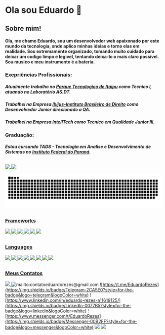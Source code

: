 # Ola sou Eduardo 👋

<div>
  <p align="flex-start"> 
    <h2>Sobre mim!</h2>
    <h4>Ola, me chamo Eduardo, sou um desenvolvedor web apaixonado por este mundo da tecnologia, onde aplico minhas ideias e torno elas em realidade. Sou extremamente organizado, tomando muito cuidado para deixar um codigo limpo e legivel, tentando deixa-lo o mais claro possível. Sou musico e meu instrumento é a bateria.</h4>
  </p>
</div>

<div style="display: inline_block">
    <h3> Exepriências Profissionais: </h3>
    <h5>Atualmente trabalho no <a href = "https://www.pti.org.br">Parque Tecnologico de Itaipu</a>  como Tecnico I, atuando no Laboratório AS.DT.</h5>
    <h5>Trabalhei na Empresa <a href = "https://www.ibijus.com">Ibijus-Instituto Brasileiro de Direito</a>  como Desenvolvedor Junior direcionado a QA.</h5>
    <h5>Trabalhei na Empresa <a href = "https://intelltech.com.br/language/pt/inicio/">IntellTech</a> como Tecnico em Qualidade Junior III.</h5> 
    <h3> Graduação: </h3>
    <h5>Estou cursando TADS - Tecnologia em Analise e Desenvolvimento de Sistemas no <a href="https://foz.ifpr.edu.br">Instituto Federal do Paraná</a>.</h5> 
<!--     <img src="/code.gif" width="300ms" height="200ms" align="right"/> -->
</div>

##
<div>
  <a href="https://beacons.ai/EduardoRezes">
    <img align="center" height="130ms" src="https://github-readme-stats.vercel.app/api?username=EduardoRezes&count_private=true&hide=stars,contribs&show_icons=true&theme=dark"/>
    <img align="center" height="130ms" src="https://github-readme-stats.vercel.app/api/top-langs/?username=EduardoRezes&layout=compact&theme=dark)](https://github.com/EduardoRezes/github-readme-stats"/>
</div>
    
  ![Snake animation](https://github.com/EduardoRezes/EduardoRezes/blob/output/github-contribution-grid-snake.svg)

##
### Frameworks
  ![](https://img.shields.io/badge/Bootstrap-563D7C?style=for-the-badge&logo=bootstrap&logoColor=white)
  ![](https://img.shields.io/badge/Cypress-17202C?style=for-the-badge&logo=cypress&logoColor=white)
  ![](https://img.shields.io/badge/Selenium-43B02A?style=for-the-badge&logo=Selenium&logoColor=white)
  ![](https://img.shields.io/badge/Docker-2CA5E0?style=for-the-badge&logo=docker&logoColor=white)
  ![](https://img.shields.io/badge/Postman-FF6C37?style=for-the-badge&logo=Postman&logoColor=white)
  ![](https://img.shields.io/badge/Spring_Boot-F2F4F9?style=for-the-badge&logo=spring-boot)  
  
##
### Languages 
  ![](https://img.shields.io/badge/CSS3-1572B6?style=for-the-badge&logo=css3&logoColor=white)
  ![](https://img.shields.io/badge/Go-00ADD8?style=for-the-badge&logo=go&logoColor=white)
  ![](https://img.shields.io/badge/HTML5-E34F26?style=for-the-badge&logo=html5&logoColor=white)
  ![](https://img.shields.io/badge/Java-ED8B00?style=for-the-badge&logo=java&logoColor=white)
  ![](https://img.shields.io/badge/JavaScript-323330?style=for-the-badge&logo=javascript&logoColor=F7DF1E)
  ![](https://img.shields.io/badge/json-5E5C5C?style=for-the-badge&logo=json&logoColor=white)
  ![](https://img.shields.io/badge/Python-FFD43B?style=for-the-badge&logo=python&logoColor=darkgreen)
  ![](https://img.shields.io/badge/GIT-E44C30?style=for-the-badge&logo=git&logoColor=white)
  
## 
### Meus Contatos
  <a href="https://gitlab.com/EduardoRezes">![](https://img.shields.io/badge/GitLab-330F63?style=for-the-badge&logo=gitlab&logoColor=white) </a>
  ![mailto:contatoeduardorezes@gmail.com](https://img.shields.io/badge/-Gmail-%23333?style=for-the-badge&logo=gmail&logoColor=white)
  ![https://t.me/EduardoRezes](https://img.shields.io/badge/Telegram-2CA5E0?style=for-the-badge&logo=telegram&logoColor=white)
  ![https://www.linkedin.com/in/eduardo-rezes-a11619125/](https://img.shields.io/badge/LinkedIn-0077B5?style=for-the-badge&logo=linkedin&logoColor=white)
  ![https://www.messenger.com/t/EduardoRezes](https://img.shields.io/badge/Messenger-00B2FF?style=for-the-badge&logo=messenger&logoColor=white)
  ![](https://img.shields.io/badge/Discord-7289DA?style=for-the-badge&logo=discord&logoColor=white)
  ![](https://img.shields.io/badge/WhatsApp-25D366?style=for-the-badge&logo=whatsapp&logoColor=white)
 
